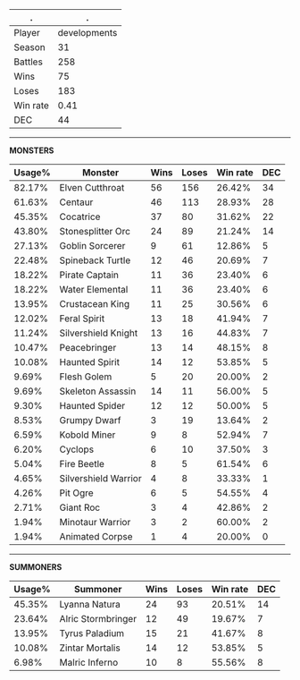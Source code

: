 .|.
|-|-
Player|developments
Season|31
Battles|258
Wins|75
Loses|183
Win rate|0.41
DEC|44

---
**MONSTERS**

Usage%|Monster|Wins|Loses|Win rate|DEC|
-|-|-|-|-|-|
82.17%|Elven Cutthroat|56|156|26.42%|34|
61.63%|Centaur|46|113|28.93%|28|
45.35%|Cocatrice|37|80|31.62%|22|
43.80%|Stonesplitter Orc|24|89|21.24%|14|
27.13%|Goblin Sorcerer|9|61|12.86%|5|
22.48%|Spineback Turtle|12|46|20.69%|7|
18.22%|Pirate Captain|11|36|23.40%|6|
18.22%|Water Elemental|11|36|23.40%|6|
13.95%|Crustacean King|11|25|30.56%|6|
12.02%|Feral Spirit|13|18|41.94%|7|
11.24%|Silvershield Knight|13|16|44.83%|7|
10.47%|Peacebringer|13|14|48.15%|8|
10.08%|Haunted Spirit|14|12|53.85%|5|
9.69%|Flesh Golem|5|20|20.00%|2|
9.69%|Skeleton Assassin|14|11|56.00%|5|
9.30%|Haunted Spider|12|12|50.00%|5|
8.53%|Grumpy Dwarf|3|19|13.64%|2|
6.59%|Kobold Miner|9|8|52.94%|7|
6.20%|Cyclops|6|10|37.50%|3|
5.04%|Fire Beetle|8|5|61.54%|6|
4.65%|Silvershield Warrior|4|8|33.33%|1|
4.26%|Pit Ogre|6|5|54.55%|4|
2.71%|Giant Roc|3|4|42.86%|2|
1.94%|Minotaur Warrior|3|2|60.00%|2|
1.94%|Animated Corpse|1|4|20.00%|0|

---
**SUMMONERS**

Usage%|Summoner|Wins|Loses|Win rate|DEC|
-|-|-|-|-|-|
45.35%|Lyanna Natura|24|93|20.51%|14|
23.64%|Alric Stormbringer|12|49|19.67%|7|
13.95%|Tyrus Paladium|15|21|41.67%|8|
10.08%|Zintar Mortalis|14|12|53.85%|5|
6.98%|Malric Inferno|10|8|55.56%|8|
